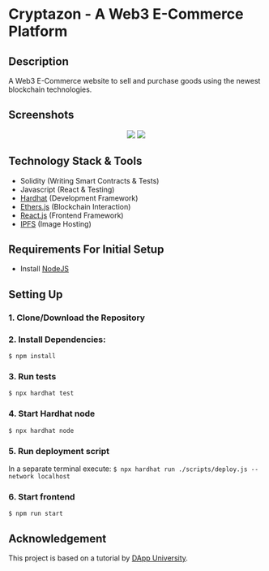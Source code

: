 # Cryptazon - A Web3 E-Commerce Platform

## Description
A Web3 E-Commerce website to sell and purchase goods using the newest blockchain technologies.

## Screenshots
<p align="middle">
  <img src="https://github.com/barna-bb/cryptazon/assets/64091884/724fae52-faac-40fc-a7f2-4818eba270e3">
  <img src="https://github.com/barna-bb/cryptazon/assets/64091884/e0ad85cf-aec5-42df-a2f9-cb0064e27a3f">
</p>

## Technology Stack & Tools

- Solidity (Writing Smart Contracts & Tests)
- Javascript (React & Testing)
- [Hardhat](https://hardhat.org/) (Development Framework)
- [Ethers.js](https://docs.ethers.io/v5/) (Blockchain Interaction)
- [React.js](https://reactjs.org/) (Frontend Framework)
- [IPFS](https://ipfs.tech/) (Image Hosting)

## Requirements For Initial Setup
- Install [NodeJS](https://nodejs.org/en/)

## Setting Up
### 1. Clone/Download the Repository

### 2. Install Dependencies:
`$ npm install`

### 3. Run tests
`$ npx hardhat test`

### 4. Start Hardhat node
`$ npx hardhat node`

### 5. Run deployment script
In a separate terminal execute:
`$ npx hardhat run ./scripts/deploy.js --network localhost`

### 6. Start frontend
`$ npm run start`

## Acknowledgement
This project is based on a tutorial by [DApp University](https://www.youtube.com/@DappUniversity).
